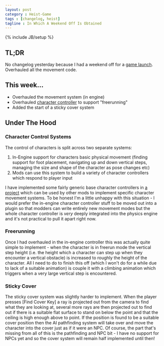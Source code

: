 ```yaml
---
layout: post
category : Heist-Game
tags : [changelog, heist]
tagline : In Which A Weekend Off Is Obtained
---
```

{% include JB/setup %}


## TL;DR

No changelog yesterday because I had a weekend off for a [game launch](http://www.wildstar-online.com/en/). Overhauled all the movement code.

## This week...

- Overhauled the movement system (in engine)
- Overhauled [character controller](https://bitbucket.org/martindevans/character-controllers) to support "freerunning"
- Added the start of a sticky cover system

## Under The Hood

### Character Control Systems

The control of characters is split across two separate systems:

1. In-Engine support for characters basic physical movement (finding support for foot placement, navigating up and down vertical steps, managing the size and shape of the character as pose changes etc)
2. Mods can use this system to build a variety of character controllers which respond to player input

I have implemented some fairly generic base character controllers in [a project](https://bitbucket.org/martindevans/character-controllers) which can be used by other mods to implement specific character movement systems. To be honest I'm a little unhappy with this situation - I would prefer the in-engine character controller stuff to be moved out into a plugin so that modders can write entirely new movement modes but the whole character controller is *very* deeply integrated into the physics engine and it's not practical to pull it apart right now.

### Freerunning

Once I had overhauled in the in-engine controller this was actually quite simple to implement - when the character is in freerun mode the vertical step height (i.e. the height which a character can step up when they encounter a vertical obstacle) is increased to roughly the height of the character. All I need to do to finish this off (which I won't do for a while due to lack of a suitable animation) is couple it with a climbing animation which triggers when a very large vertical step is encountered.

### Sticky Cover

The sticky cover system was slightly harder to implement. When the player presses [Find Cover Key] a ray is projected out from the camera to find what they are looking at, several more rays are then projected out to find out if there is a suitable flat surface to stand on below the point and that the ceiling is high enough above to point. If the position is found to be a suitable cover position then the AI pathfinding system will take over and move the character into the cover just as if it were an NPC. Of course, the part that's missing from all of this is the pathfinding and NPC bit - I have no support for NPCs yet and so the cover system will remain half implemented until then!
